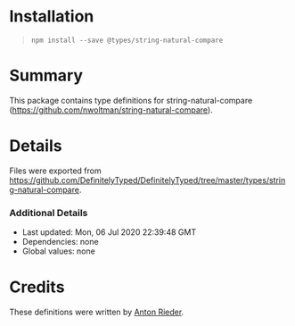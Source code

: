 # Installation
> `npm install --save @types/string-natural-compare`

# Summary
This package contains type definitions for string-natural-compare (https://github.com/nwoltman/string-natural-compare).

# Details
Files were exported from https://github.com/DefinitelyTyped/DefinitelyTyped/tree/master/types/string-natural-compare.

### Additional Details
 * Last updated: Mon, 06 Jul 2020 22:39:48 GMT
 * Dependencies: none
 * Global values: none

# Credits
These definitions were written by [Anton Rieder](https://github.com/DefinitelyTyped).
